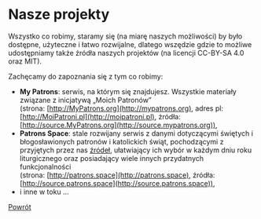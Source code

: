 # Nasze projekty
Wszystko co robimy, staramy się (na miarę naszych możliwości) by było dostępne, użyteczne i łatwo rozwijalne, dlatego wszędzie gdzie to możliwe udostępniamy także źródła naszych projektów (na licencji CC-BY-SA 4.0 oraz MIT).

Zachęcamy do zapoznania się z tym co robimy:
- **My Patrons**: serwis, na którym się znajdujesz. Wszystkie materiały związane z inicjatywą „Moich Patronów”  
(strona: [http://MyPatrons.org](http://mypatrons.org), adres pl: [http://MoiPatroni.pl](http://moipatroni.pl), żródła: [http://source.MyPatrons.org](http://source.mypatrons.org)),
- **Patrons Space**: stale rozwijany serwis z danymi dotyczącymi świętych i błogosławionych patronów i katolickich świąt, pochodzącymi z przyjętych przez nas [źródeł](jak_wybrac_patrona_tytul_patrona_lub_swieto.md), ułatwiający ich wybór w każdym dniu roku liturgicznego oraz posiadający wiele innych przydatnych funkcjonalności  
(strona: [http://patrons.space](http://patrons.space), źródła: [http://source.patrons.space](http://source.patrons.space)),
- i inne w toku ...

[Powrót](index.md)
